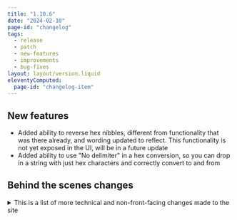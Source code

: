 ```yaml
---
title: "1.10.6"
date: "2024-02-10"
page-id: "changelog"
tags: 
  - release
  - patch
  - new-features
  - improvements
  - bug-fixes
layout: layout/version.liquid
eleventyComputed:
  page-id: "changelog-item"
---
```

## New features
- Added ability to reverse hex nibbles, different from functionality that was there already, and wording updated to reflect. This functionality is not yet exposed in the UI, will be in a future update
- Added ability to use "No delimiter" in a hex conversion, so you can drop in a string with just hex characters and correctly convert to and from

## Behind the scenes changes
<details>
<summary>This is a list of more technical and non-front-facing changes made to the site</summary>

### New features
- Added validation function for hex string
- Added validation function for binary string

### Improvements
- Improved performance of Morsernary by moving to a single match, rather than chaining
- Improved error handling across functions
- Improved and simplified the reverseHex function
- Moved delimiter dropdown to a liquid partial, so that it can be reused across the site

### Bug fixes
- Correctly pass values from the delimiter dropdown through to all the functions that require it
</details>